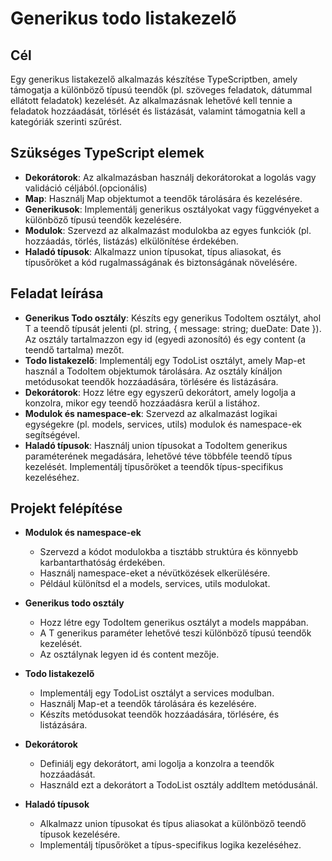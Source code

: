 # Generikus todo listakezelő

## Cél
Egy generikus listakezelő alkalmazás készítése TypeScriptben, amely támogatja a különböző típusú teendők (pl. szöveges feladatok, dátummal ellátott feladatok) kezelését. Az alkalmazásnak lehetővé kell tennie a feladatok hozzáadását, törlését és listázását, valamint támogatnia kell a kategóriák szerinti szűrést.

## Szükséges TypeScript elemek
* **Dekorátorok**: Az alkalmazásban használj dekorátorokat a logolás vagy validáció céljából.(opcionális)
* **Map**: Használj Map objektumot a teendők tárolására és kezelésére.
* **Generikusok**: Implementálj generikus osztályokat vagy függvényeket a különböző típusú teendők kezelésére.
* **Modulok**: Szervezd az alkalmazást modulokba az egyes funkciók (pl. hozzáadás, törlés, listázás) elkülönítése érdekében.
* **Haladó típusok**: Alkalmazz union típusokat, típus aliasokat, és típusőröket a kód rugalmasságának és biztonságának növelésére.

## Feladat leírása
* **Generikus Todo osztály**: Készíts egy generikus TodoItem<T> osztályt, ahol T a teendő típusát jelenti (pl. string, { message: string; dueDate: Date }). Az osztály tartalmazzon egy id (egyedi azonosító) és egy content (a teendő tartalma) mezőt.
* **Todo listakezelő**: Implementálj egy TodoList osztályt, amely Map-et használ a TodoItem objektumok tárolására. Az osztály kínáljon metódusokat teendők hozzáadására, törlésére és listázására.
* **Dekorátorok**: Hozz létre egy egyszerű dekorátort, amely logolja a konzolra, mikor egy teendő hozzáadásra kerül a listához.
* **Modulok és namespace-ek**: Szervezd az alkalmazást logikai egységekre (pl. models, services, utils) modulok és namespace-ek segítségével.
* **Haladó típusok**: Használj union típusokat a TodoItem generikus paraméterének megadására, lehetővé téve többféle teendő típus kezelését. Implementálj típusőröket a teendők típus-specifikus kezeléséhez.

## Projekt felépítése
* **Modulok és namespace-ek**
    * Szervezd a kódot modulokba a tisztább struktúra és könnyebb karbantarthatóság érdekében.
    * Használj namespace-eket a névütközések elkerülésére.
    * Például különítsd el a models, services, utils modulokat.

* **Generikus todo osztály**
    * Hozz létre egy TodoItem<T> generikus osztályt a models mappában.
    * A T generikus paraméter lehetővé teszi különböző típusú teendők kezelését.
    * Az osztálynak legyen id és content mezője.

* **Todo listakezelő**
    * Implementálj egy TodoList osztályt a services modulban.
    * Használj Map-et a teendők tárolására és kezelésére.
    * Készíts metódusokat teendők hozzáadására, törlésére, és listázására.

* **Dekorátorok**
    * Definiálj egy dekorátort, ami logolja a konzolra a teendők hozzáadását.
    * Használd ezt a dekorátort a TodoList osztály addItem metódusánál.

* **Haladó típusok**
    * Alkalmazz union típusokat és típus aliasokat a különböző teendő típusok kezelésére.
    * Implementálj típusőröket a típus-specifikus logika kezeléséhez.

